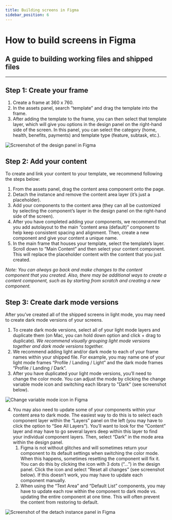 ```yaml
---
title: Building screens in Figma
sidebar_position: 6
---
```


# How to build screens in Figma
## A guide to building working files and shipped files
-----

## Step 1: Create your frame

1. Create a frame at 360 x 760.
2. In the assets panel, search “template” and drag the template into the frame.
3. After adding the template to the frame, you can then select that template layer, which will give you options in the design panel on the right-hand side of the screen. In this panel, you can select the category (home, health, benefits, payments) and template type (feature, subtask, etc.).

![Screenshot of the design panel in Figma](/img/figma/figma-screen-template-properties.png)

## Step 2: Add your content

To create and link your content to your template, we recommend following the steps below:

1. From the assets panel, drag the content area component onto the page.
2. Detach the instance and remove the content area layer (it’s just a placeholder).
3. Add your components to the content area (they can all be customized by selecting the component’s layer in the design panel on the right-hand side of the screen).
4. After you have completed adding your components, we recommend that you add autolayout to the main “content area (default)” component to help keep consistent spacing and alignment. Then, create a new component and give your content a unique name.
5. In the main frame that houses your template, select the template’s layer. Scroll down to “Main Content” and then select your content component. This will replace the placeholder content with the content that you just created.

_Note: You can always go back and make changes to the content component that you created. Also, there may be additional ways to create a content component, such as by starting from scratch and creating a new component._


## Step 3: Create dark mode versions

After you’ve created all of the shipped screens in light mode, you may need to create dark mode versions of your screens. 

1. To create dark mode versions, select all of your light mode layers and duplicate them (on Mac, you can hold down option and click + drag to duplicate). _We recommend visually grouping light mode versions together and dark mode versions together._
2. We recommend adding light and/or dark mode to each of your frame names within your shipped file. For example, you may name one of your light mode frames “Profile / Landing / Light” and the dark mode frames  “Profile / Landing / Dark”.
3. After you have duplicated your light mode versions, you’ll need to change the color mode. You can adjust the mode by clicking the change variable mode icon and switching each library to "Dark" (see screenshot below).

![Change variable mode icon in Figma](/img/figma/figma-change-variable-mode-icon.png)

4. You may also need to update some of your components within your content area to dark mode. The easiest way to do this is to select each component layer within the “Layers” panel on the left (you may have to click the option to “See All Layers”). You’ll want to look for the “Content” layer and may have to go several layers deep within this layer to find your individual component layers. Then, select “Dark” in the mode area within the design panel. 
    1. Figma is not without glitches and will sometimes return your component to its default settings when switching the color mode. When this happens, sometimes resetting the component will fix it. You can do this by clicking the icon with 3 dots (“...”) in the design panel. Click the icon and select “Reset all changes” (see screenshot below). If this doesn’t work, you may have to update each component manually.
	2. When using the “Text Area” and “Default List” components, you may have to update each row within the component to dark mode vs. updating the entire component at one time. This will often prevent the content from restoring to default.
	
![Screenshot of the detach instance panel in Figma](/img/figma/detach-instance.png)